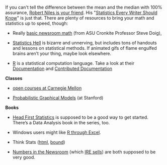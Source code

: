 If you can't tell the difference between the mean and the median with 100% assurance, <a href="http://www.robertniles.com/stats/">Robert Niles is your friend</a>. His "<a href="http://www.robertniles.com/stats/">Statistics Every Writer Should Know</a>" is just that. There are plenty of resources to bring your math and statistics up to speed, though: 

+ Really <a href="http://forjournalists.com/cookbook/index.php?title=Math_cribsheet">basic newsroom math</a> (from ASU Cronkite Professor Steve Doig),

+ <a href="http://www.statisticshell.com/html/apf.html">Statistics Hell</a> is bizarre and unnerving, but includes tons of handouts and lessons on statistical methods. If animated gifs of flame engulfed brains aren’t your thing, maybe look elsewhere.

+ <a href="http://www.r-project.org/">R</a> is a statistical computation language. Take a look at their <a href="http://www.r-project.org/other-docs.html">Documentation</a> and <a href="http://cran.r-project.org/other-docs.html">Contributed Documentation</a>

**Classes**

+ <a href="http://oli.web.cmu.edu/openlearning/forstudents/freecourses/statistics">open courses at Carnegie Mellon</a>

+ <a href="http://www.pgm-class.org/">Probabilistic Graphical Models</a> (at Stanford)

**Books**

+ <a href="http://www.worldcat.org/oclc/213307384">Head First Statistics</a> is supposed to be a good way to get started. There’s a Data Analysis book in the series, too.

+ Windows users might like <a href="http://www.worldcat.org/oclc/382399648">R through Excel</a>.

+ Think Stats (<a href="http://greenteapress.com/thinkstats/html/index.html">html</a>, <a href="http://www.worldcat.org/oclc/727703593oclc">bound</a>)

+  <a href="http://www.worldcat.org/oclc/48822382">Numbers in the Newsroom</a> (which <a href="http://www.ire.org/resource-center/books/">IRE sells</a>) are both supposed to be very good.
